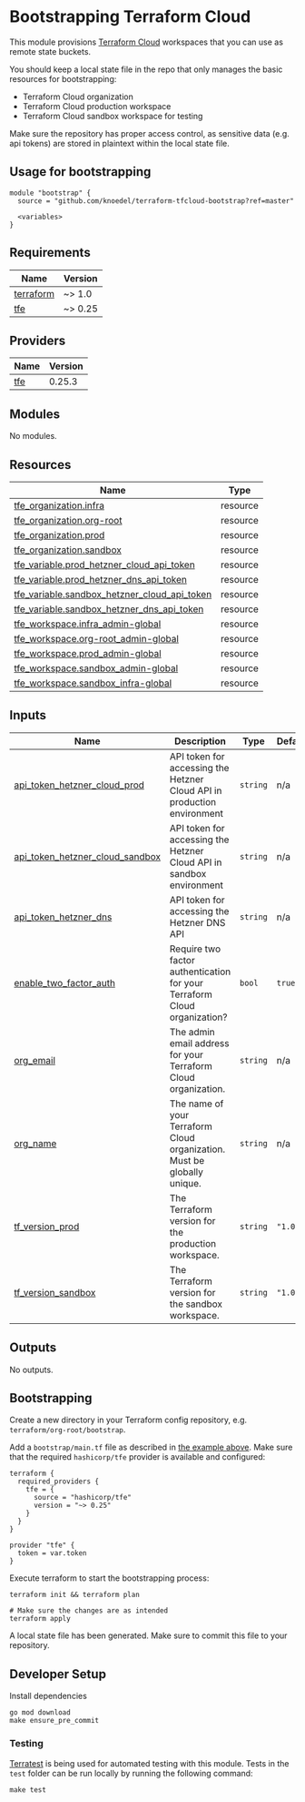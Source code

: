 # Bootstrapping Terraform Cloud

This module provisions [Terraform Cloud](https://app.terraform.io/) workspaces that you can use as remote state buckets.

You should keep a local state file in the repo that only manages the basic resources for bootstrapping:

* Terraform Cloud organization
* Terraform Cloud production workspace
* Terraform Cloud sandbox workspace for testing

Make sure the repository has proper access control, as sensitive data (e.g. api tokens) are stored in plaintext
within the local state file.

## Usage for bootstrapping

```hcl
module "bootstrap" {
  source = "github.com/knoedel/terraform-tfcloud-bootstrap?ref=master"

  <variables>
}
```

<!-- BEGINNING OF PRE-COMMIT-TERRAFORM DOCS HOOK -->
## Requirements

| Name | Version |
|------|---------|
| <a name="requirement_terraform"></a> [terraform](#requirement\_terraform) | ~> 1.0 |
| <a name="requirement_tfe"></a> [tfe](#requirement\_tfe) | ~> 0.25 |

## Providers

| Name | Version |
|------|---------|
| <a name="provider_tfe"></a> [tfe](#provider\_tfe) | 0.25.3 |

## Modules

No modules.

## Resources

| Name | Type |
|------|------|
| [tfe_organization.infra](https://registry.terraform.io/providers/hashicorp/tfe/latest/docs/resources/organization) | resource |
| [tfe_organization.org-root](https://registry.terraform.io/providers/hashicorp/tfe/latest/docs/resources/organization) | resource |
| [tfe_organization.prod](https://registry.terraform.io/providers/hashicorp/tfe/latest/docs/resources/organization) | resource |
| [tfe_organization.sandbox](https://registry.terraform.io/providers/hashicorp/tfe/latest/docs/resources/organization) | resource |
| [tfe_variable.prod_hetzner_cloud_api_token](https://registry.terraform.io/providers/hashicorp/tfe/latest/docs/resources/variable) | resource |
| [tfe_variable.prod_hetzner_dns_api_token](https://registry.terraform.io/providers/hashicorp/tfe/latest/docs/resources/variable) | resource |
| [tfe_variable.sandbox_hetzner_cloud_api_token](https://registry.terraform.io/providers/hashicorp/tfe/latest/docs/resources/variable) | resource |
| [tfe_variable.sandbox_hetzner_dns_api_token](https://registry.terraform.io/providers/hashicorp/tfe/latest/docs/resources/variable) | resource |
| [tfe_workspace.infra_admin-global](https://registry.terraform.io/providers/hashicorp/tfe/latest/docs/resources/workspace) | resource |
| [tfe_workspace.org-root_admin-global](https://registry.terraform.io/providers/hashicorp/tfe/latest/docs/resources/workspace) | resource |
| [tfe_workspace.prod_admin-global](https://registry.terraform.io/providers/hashicorp/tfe/latest/docs/resources/workspace) | resource |
| [tfe_workspace.sandbox_admin-global](https://registry.terraform.io/providers/hashicorp/tfe/latest/docs/resources/workspace) | resource |
| [tfe_workspace.sandbox_infra-global](https://registry.terraform.io/providers/hashicorp/tfe/latest/docs/resources/workspace) | resource |

## Inputs

| Name | Description | Type | Default | Required |
|------|-------------|------|---------|:--------:|
| <a name="input_api_token_hetzner_cloud_prod"></a> [api\_token\_hetzner\_cloud\_prod](#input\_api\_token\_hetzner\_cloud\_prod) | API token for accessing the Hetzner Cloud API in production environment | `string` | n/a | yes |
| <a name="input_api_token_hetzner_cloud_sandbox"></a> [api\_token\_hetzner\_cloud\_sandbox](#input\_api\_token\_hetzner\_cloud\_sandbox) | API token for accessing the Hetzner Cloud API in sandbox environment | `string` | n/a | yes |
| <a name="input_api_token_hetzner_dns"></a> [api\_token\_hetzner\_dns](#input\_api\_token\_hetzner\_dns) | API token for accessing the Hetzner DNS API | `string` | n/a | yes |
| <a name="input_enable_two_factor_auth"></a> [enable\_two\_factor\_auth](#input\_enable\_two\_factor\_auth) | Require two factor authentication for your Terraform Cloud organization? | `bool` | `true` | no |
| <a name="input_org_email"></a> [org\_email](#input\_org\_email) | The admin email address for your Terraform Cloud organization. | `string` | n/a | yes |
| <a name="input_org_name"></a> [org\_name](#input\_org\_name) | The name of your Terraform Cloud organization. Must be globally unique. | `string` | n/a | yes |
| <a name="input_tf_version_prod"></a> [tf\_version\_prod](#input\_tf\_version\_prod) | The Terraform version for the production workspace. | `string` | `"1.0.0"` | no |
| <a name="input_tf_version_sandbox"></a> [tf\_version\_sandbox](#input\_tf\_version\_sandbox) | The Terraform version for the sandbox workspace. | `string` | `"1.0.0"` | no |

## Outputs

No outputs.
<!-- END OF PRE-COMMIT-TERRAFORM DOCS HOOK -->

## Bootstrapping

Create a new directory in your Terraform config repository, e.g. `terraform/org-root/bootstrap`.

Add a `bootstrap/main.tf` file as described in [the example above](#usage-for-bootstrapping).
Make sure that the required `hashicorp/tfe` provider is available and configured:

```hcl
terraform {
  required_providers {
    tfe = {
      source = "hashicorp/tfe"
      version = "~> 0.25"
    }
  }
}

provider "tfe" {
  token = var.token
}
```

Execute terraform to start the bootstrapping process:

```shell
terraform init && terraform plan

# Make sure the changes are as intended
terraform apply
```

A local state file has been generated. Make sure to commit this file to your repository.

## Developer Setup

Install dependencies

```shell
go mod download
make ensure_pre_commit
```

### Testing

[Terratest](https://github.com/gruntwork-io/terratest) is being used for
automated testing with this module. Tests in the `test` folder can be run
locally by running the following command:

```text
make test
```
